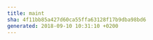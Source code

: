 ```yaml
---
title: maint
sha: 4f11bb85a427d60ca55ffa63128f17b9dba98bd6
generated: 2018-09-10 10:31:10 +0200
---
```

